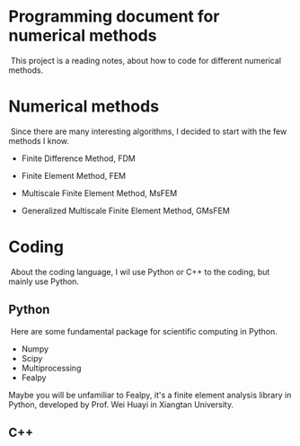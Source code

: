 # Programming document for numerical methods

​	This project is a reading notes, about how to code for different numerical methods.

# Numerical methods

​		Since there are many interesting algorithms, I decided to start with the few methods I know.

- Finite Difference Method, FDM

- Finite Element Method, FEM

- Multiscale Finite Element Method, MsFEM

- Generalized Multiscale Finite Element Method, GMsFEM

# Coding

​	About the coding language, I wil use Python or C++ to the coding, but mainly use Python.

## Python 

​	Here are some fundamental package for scientific computing in Python.

- Numpy
- Scipy
- Multiprocessing
- Fealpy

Maybe you will be unfamiliar to Fealpy, it's a finite element analysis library in Python, developed by Prof. Wei Huayi in Xiangtan University.

## C++

